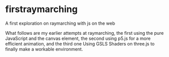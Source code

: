 # firstraymarching
A first exploration on raymarching with js on the web

What follows are my earlier attempts at raymarching, the first using the pure JavaScript and the canvas element, the second using p5.js for a more efficient animation, and the third one Using GSLS Shaders on three.js to finally make a workable environment.
